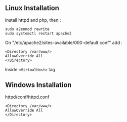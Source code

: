 ## Linux Installation
Install httpd and php, then :

```
sudo a2enmod rewrite
sudo systemctl restart apache2
```

On "/etc/apache2/sites-available/000-default.conf" add :
```
<Directory /var/www/>
AllowOverride All
</Directory>
```
Inside `<VirtualHost>` tag

## Windows Installation
httpd/conf/httpd.conf 
```
<Directory /var/www/>
AllowOverride All
</Directory>
```

